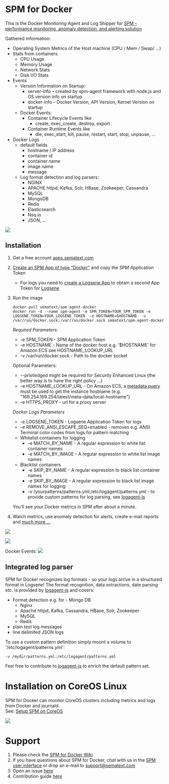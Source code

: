 
# SPM for Docker

This is the Docker Monitoring Agent and Log Shipper for 
[SPM - performance monitoring, anomaly detection, and alerting solution](http://sematext.com/spm/integrations/docker-monitoring.html) 

Gathered information:
- Operating System Metrics of the Host machine (CPU / Mem / Swap/ ...) 
- Stats from containers
	- CPU Usage
	- Memory Usage
	- Network Stats
	- Disk I/O Stats
- Events
    - Version Information on Startup:
        - server-info – created by spm-agent framework with node.js and OS version info on startup
        - docker-info – Docker Version, API Version, Kernel Version on startup
    - Docker Events:
        - Container Lifecycle Events like
            - create, exec_create, destroy, export
        - Container Runtime Events like
            - die, exec_start, kill, pause, restart, start, stop, unpause, ...
- Docker Logs 
  - default fields
	- hostname / IP address
	- container id
	- container name
	- image name
	- message
  - Log format detection and log parsers: 
	- NGINX
	- APACHE httpd, Kafka, Solr, HBase, Zookeeper, Cassandra
	- MySQL
	- MongoDB
	- Redis
	- Elasticsearch
	- Nsq.io
	- JSON, ... 

![](https://sematext.files.wordpress.com/2015/06/spm-for-docker.png?w=630&h=455)


## Installation 
1. Get a free account [apps.sematext.com](https://apps.sematext.com/users-web/register.do)  
2. [Create an SPM App of type “Docker”](https://apps.sematext.com/spm-reports/registerApplication.do) and copy the SPM Application Token 
   - For logs you need to [create a Logsene App](https://apps.sematext.com/logsene-reports/registerApplication.do) to obtain a second App Token for [Logsene](http://www.sematext.com/logsene/)  
3. Run the image 
	```
	docker pull sematext/spm-agent-docker
	docker run -d --name spm-agent -e SPM_TOKEN=YOUR_SPM_TOKEN -e LOGSENE_TOKEN=YOUR_LOGSENE_TOKEN  -e HOSTNAME=$HOSTNAME  -v /var/run/docker.sock:/var/run/docker.sock sematext/spm-agent-docker
	```

	*Required Parameters:*
	- -e SPM_TOKEN - SPM Application Token
	- -e HOSTNAME - Name of the docker host e.g. '$HOSTNAME' for Amazon ECS see HOSTNAME_LOOKUP_URL 
	- -v /var/run/docker.sock - Path to the docker socket
	
	Optional Parameters:
	- --priviledged might be required for Security Enhanced Linux (the better way is to have the right policy ...)
	- -e HOSTNAME_LOOKUP_URL - On Amazon ECS, a [metadata query](http://docs.aws.amazon.com/AWSEC2/latest/UserGuide/ec2-instance-metadata.html) must be used to get the instance hostname (e.g. "169.254.169.254/latest/meta-data/local-hostname")
	- -e HTTPS_PROXY - url for a proxy server
	
	_Docker Logs Parameters_
	- -e LOGSENE_TOKEN - Logsene Application Token for logs
	- -e REMOVE_ANSI_ESCAPE_SEQ=enabled - removes e.g. ANSI Terminal color codes from logs for pattern matching 
	- Whitelist containers for logging 
	  - -e MATCH_BY_NAME - A regular expression to white list container names 
	  - -e MATCH_BY_IMAGE - A regular expression to white list image names 
	- Blacklist containers 
	  - -e SKIP_BY_NAME - A regular expression to black list container names 
	  - -e SKIP_BY_IMAGE - A regular expression to black list image names for logging 
	  - -v /yourpatterns/patterns.yml:/etc/logagent/patterns.yml - to provide custom patterns for log parsing, see [logagent-js](https://github.com/sematext/logagent-js)


	You’ll see your Docker metrics in SPM after about a minute.
	
5. Watch metrics, use anomaly detection for alerts, create e-mail reports and [much more ...](http://blog.sematext.com/2015/06/09/docker-monitoring-support/)

![](https://sematext.files.wordpress.com/2015/06/docker-overview-2.png)

![](https://sematext.files.wordpress.com/2015/06/docker-network-metrics.png)

Docker Events:
![](https://sematext.files.wordpress.com/2015/06/bildschirmfoto-2015-06-24-um-13-56-39.png)

## Integrated log parser

SPM for Docker recognizes log formats - so your logs arrive in a structured format in Logsene!
The format recognition, data extractions, date parsing etc. is provided by [logagent-js](https://github.com/sematext/logagent-js) and covers:
- Format detection e.g. for
    	- Mongo DB
	- Nginx
	- Apache httpd, Kafka, Cassandra, HBase, Solr, Zookeeper
	- MySQL
	- Redis  
- plain text log messages
- line delimited JSON logs

To use a custom pattern definition simply mount a volume to '/etc/logagent/patterns.yml':
```
-v /mydir/patterns.yml:/etc/logagent/patterns.yml
```

Feel free to contribute to [logagent-js](https://github.com/sematext/logagent-js) to enrich the default pattern set. 

# Installation on CoreOS Linux

SPM for Docker can monitor CoreOS clusters including metrics and logs from Docker and journald.   
See: [Setup SPM on CoreOS](https://github.com/sematext/spm-agent-docker/tree/master/coreos)

![](https://sematext.files.wordpress.com/2015/06/spm-logsene-coreos.png)

# Support

1. Please check the [SPM for Docker Wiki](https://sematext.atlassian.net/wiki/display/PUBSPM/SPM+for+Docker)
2. If you have questions about SPM for Docker, chat with us in the [SPM user interface](https://apps.sematext.com/users-web/login.do) or drop an e-mail to support@sematext.com
3. Open an issue [here](https://github.com/sematext/spm-agent-docker/issues) 
4. Contribution guide [here](https://github.com/sematext/spm-agent-docker/blob/master/contribute.md)


